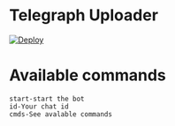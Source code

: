 # Telegraph Uploader
[![Deploy](https://www.herokucdn.com/deploy/button.svg)](https://heroku.com/deploy?template=https://github.com/pk-628996/Tgraph)

# Available commands
```
start-start the bot
id-Your chat id
cmds-See avalable commands
```
